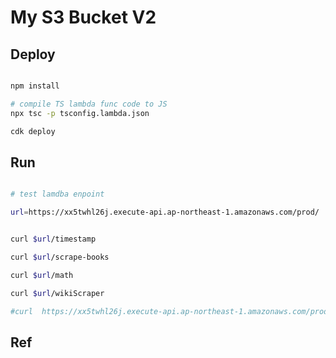 # My S3 Bucket V2

## Deploy

```bash

npm install

# compile TS lambda func code to JS
npx tsc -p tsconfig.lambda.json

cdk deploy
```


## Run

```bash

# test lamdba enpoint

url=https://xx5twhl26j.execute-api.ap-northeast-1.amazonaws.com/prod/


curl $url/timestamp

curl $url/scrape-books

curl $url/math

curl $url/wikiScraper

#curl  https://xx5twhl26j.execute-api.ap-northeast-1.amazonaws.com/prod/timestamp
```

## Ref